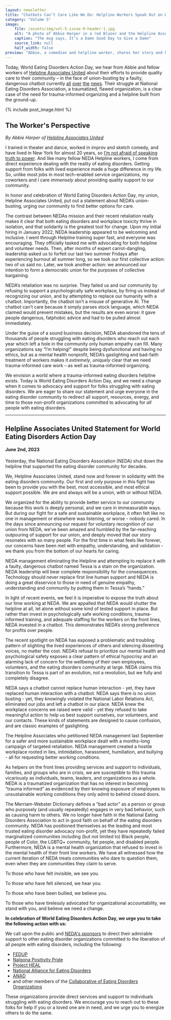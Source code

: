 ```yaml
---
layout: newsletter
title: "Chatbots Can’t Care Like We Do: Helpline Workers Speak Out on World Eating Disorders Action Day"
category: "Volume 5"
image:
    file: /assets/img/vol-5-issue-9-header-1.jpg
    alt: "A photo of Abbie Harper in a red Blazer and the Helpline Associates United logo and quip"
    caption: "The mug says, It’s a Damn Good Day to Give a Damn"
    source_link: null
    half_width: false
preview: "Abbie, a comedian and helpline worker, shares her story and her union’s statement"
---
```


Today, World Eating Disorders Action Day, we hear from Abbie and fellow workers of [Helpline Associates United](https://squashthepastriarchy.com/) about their efforts to provide quality care to their community – in the face of union-busting by a faulty, dangerous chatbot currently [all](https://www.vice.com/en/article/qjvk97/eating-disorder-helpline-disables-chatbot-for-harmful-responses-after-firing-human-staff) [over](https://www.vice.com/en/article/n7ezkm/eating-disorder-helpline-fires-staff-transitions-to-chatbot-after-unionization) [the](https://www.npr.org/2023/05/24/1177847298/can-a-chatbot-help-people-with-eating-disorders-as-well-as-another-human) [news](https://www.dailydot.com/irl/neda-chatbot-weight-loss/). Their struggle at National Eating Disorders Association, a traumatized, flawed organization, is a clear case of the need for trauma-informed organizing and a helpline built from the ground-up.

<!-- DO NOT remove the excerpt tag -->
<!--excerpt-->
<!-- remaining content goes below here -->

<!-- DO NOT remove the header image -->
{% include post_image.html %}

## The Worker's Perspective

_By Abbie Harper of [Helpline Associates United](https://twitter.com/HLAUnited)_

I trained in theater and dance, worked in improv and sketch comedy, and have lived in New York for almost 20 years, so [I’m not afraid of speaking truth to power](https://www.labornotes.org/blogs/2023/05/union-busting-chatbot-eating-disorders-nonprofit-puts-ai-retaliation). And like many fellow NEDA Helpline workers, I come from direct experience dealing with the reality of eating disorders. Getting support from folks with lived experience made a huge difference in my life. So, unlike most jobs in most tech-enabled service organizations, my coworkers and I care _immensely_ about providing quality support to our community. 

In honor and celebration of World Eating Disorders Action Day, my union, Helpline Associates United, put out a statement about NEDA’s union-busting, urging our community to find better options for care. 

The contrast between NEDAs mission and their recent retaliation really makes it clear that both eating disorders and workplace toxicity thrive in isolation, and that solidarity is the greatest tool for change. Upon my initial hiring in January 2022, NEDA leadership appeared to be welcoming and inclusive. I went through Helpline training super fast, and everyone was encouraging. They officially tasked me with advocating for both helpline and volunteer needs. Then, after months of expert carrot-dangling, leadership asked us to forfeit our last two summer Fridays after experiencing burnout all summer long, so we took our first collective action: two of us said no. Later, we took another action: we announced our intention to form a democratic union for the purposes of collective bargaining. 

NEDA’s retaliation was no surprise. They failed us and our community by refusing to support a psychologically safe workplace, by firing us instead of recognizing our union, and by attempting to replace our humanity with a chatbot. Importantly, the chatbot isn’t a misuse of generative AI. The chatbot can’t care because it simply parses stock language, which NEDA claimed would prevent mistakes, but the results are even worse: it gave people dangerous, fatphobic advice and had to be pulled almost immediately.

Under the guise of a sound business decision, NEDA abandoned the tens of thousands of people struggling with eating disorders who reach out each year which left a hole in the community only human empathy can fill. Many organizations say “I’m helping!” despite being dysfunctional and having no ethics, but as a mental health nonprofit, NEDA’s gaslighting and bad-faith treatment of workers makes it _extremely_, _uniquely_ clear that we need trauma-informed care work – as well as trauma-informed organizing. 

We envision a world where a trauma-informed eating disorders helpline exists. Today is World Eating Disorders Action Day, and we need a change when it comes to advocacy and support for folks struggling with eating disorders. We are eager to share our statement and urge everyone in the eating disorder community to redirect all support, resources, energy, and time to those non-profit organizations committed to advocating for _all_ people with eating disorders.

<hr>

## Helpline Associates United Statement for World Eating Disorders Action Day
#### June 2nd, 2023

Yesterday, the National Eating Disorders Association (NEDA) shut down the helpline that supported the eating disorder community for decades. 

We, Helpline Associates United, stand now and forever in solidarity with the eating disorders community. Our first and only purpose in this fight has been to provide you with the best, most accessible, and most ethical support possible. We are and always will be a union, with or without NEDA.

We organized for the ability to provide better service to our community because this work is deeply personal, and we care in immeasurable ways. But during our fight for a safe and sustainable workplace, it often felt like no one in management or elsewhere was listening, or worse - nobody cared. In the days since announcing our request for voluntary recognition of our union from NEDA, we’ve been amazed and humbled by the far-reaching outpouring of support for our union, and deeply moved that our story resonates with so many people. For the first time in what feels like forever, our concerns have been met with empathy, understanding, and validation - we thank you from the bottom of our hearts for caring.

NEDA management eliminating the Helpline and attempting to replace it with a faulty, dangerous chatbot named Tessa is a stain on the organization. NEDA leadership will bear complete responsibility for the consequences. Technology should never replace first line human support and NEDA is doing a great disservice to those in need of genuine empathy, understanding and community by putting them in Tessa’s “hands.”

In light of recent events, we feel it is imperative to expose the truth about our time working at NEDA. We are appalled that NEDA would shutter the helpline at all, let alone without some kind of tested support in place. But rather than invest in psychologically safe working conditions, trauma-informed training, and adequate staffing for the workers on the front lines, NEDA invested in a chatbot. This demonstrates NEDA’s strong preference for profits over people. 

The recent spotlight on NEDA has exposed a problematic and troubling pattern of slighting the lived experiences of others and silencing dissenting voices, no matter the cost. NEDA’s refusal to prioritize our mental health and psychological safety exposes a clear pattern of ethical hypocrisy and an alarming lack of concern for the wellbeing of their own employees, volunteers, and the eating disorders community at large. NEDA claims this transition to Tessa is part of an evolution, not a revolution, but we fully and completely disagree. 

NEDA says a chatbot cannot replace human interaction - yet, they have replaced human interaction with a chatbot. NEDA says there is no union busting - yet, they knowingly violated the National Labor Relations Act, eliminated our jobs and left a chatbot in our place. NEDA knew the workplace concerns we raised were valid - yet they refused to take meaningful action to help us best support ourselves, our volunteers, and our contacts. These kinds of statements are designed to cause confusion, and are classic examples of gaslighting. 

The Helpline Associates who petitioned NEDA management last September for a safer and more sustainable workplace dealt with a months-long campaign of targeted retaliation. NEDA management created a hostile workplace rooted in lies, intimidation, harassment, humiliation, and bullying - all for requesting better working conditions.

As helpers on the front lines providing services and support to individuals, families, and groups who are in crisis, we are susceptible to this trauma vicariously as individuals, teams, leaders, and organizations as a whole. NEDA is a traumatized organization that has no interest in becoming “trauma informed” as evidenced by their knowing exposure of employees to unsustainable working conditions they only admit to behind closed doors.

The Merriam-Webster Dictionary defines a “bad actor” as a person or group who purposely (and usually repeatedly) engages in very bad behavior, such as causing harm to others. We no longer have faith in the National Eating Disorders Association to act in good faith on behalf of the eating disorders community. NEDA has positioned themselves as the leading and most trusted eating disorder advocacy non-profit, yet they have repeatedly failed marginalized communities including (but not limited to) Black people, people of Color, the LGBTQ+ community, fat people, and disabled people. Furthermore, NEDA is a mental health organization that refused to invest in the mental health of their front line workers. We have all witnessed how the current iteration of NEDA treats communities who dare to question them, even when they are communities they claim to serve.

To those who have felt invisible, we see you.

To those who have felt silenced, we hear you.

To those who have been bullied, we believe you.

To those who have tirelessly advocated for organizational accountability, we stand with you, and believe we need a change.
 
**In celebration of World Eating Disorders Action Day, we urge you to take the following action with us:**

We call upon the public and [NEDA's sponsors](https://www.nationaleatingdisorders.org/about-us/sustaining-sponsors) to direct their admirable support to other eating disorder organizations committed to the liberation of all people with eating disorders, including the following:
* [FEDUP](https://fedupcollective.org/)
* [Nalgona Positivity Pride](https://www.nalgonapositivitypride.com/)
* [Project HEAL](https://www.theprojectheal.org/)
* [National Alliance for Eating Disorders](https://www.allianceforeatingdisorders.com/)
* [ANAD](https://anad.org/)
* and other members of the [Collaborative of Eating Disorders Organizations](https://collabedorgs.my.canva.site/)

These organizations provide direct services and support to individuals struggling with eating disorders. We encourage you to reach out to these folks for help if you or a loved one are in need, and we urge you to energize others to do the same.

